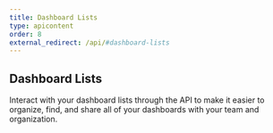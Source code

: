 ```yaml
---
title: Dashboard Lists
type: apicontent
order: 8
external_redirect: /api/#dashboard-lists
---
```


## Dashboard Lists

Interact with your dashboard lists through the API to make it easier to organize, find, and share all of your dashboards with your team and organization.

